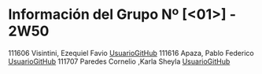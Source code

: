 # Información del Grupo Nº [<01>] - 2W50
<tr>
<td align="center">111606</td>
<td align="left">Visintini, Ezequiel Favio</td>
<td align="left"><a href="
https://github.com/evisintini
">UsuarioGitHub</a></td>
</tr>
<tr>
<td align="center">111616</td>
<td align="left">Apaza, Pablo Federico</td>
<td align="left"><a href="
https://github.com/PabloApaza19
">UsuarioGitHub</a></td>
</tr>
<tr>
<td align="center">111707</td>
<td align="left">Paredes Cornelio ,Karla Sheyla</td>
<td align="left"><a href="
https://github.com/karlaCornelio
">UsuarioGitHub</a></td>
</tr>
